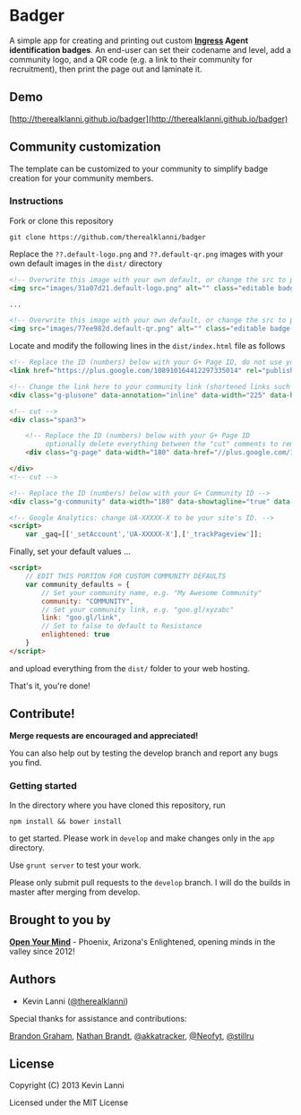 # Badger

A simple app for creating and printing out custom **[Ingress](http://ingress.com) Agent identification badges**. An end-user can set their codename and level, add a community logo, and a QR code (e.g. a link to their community for recruitment), then print the page out and laminate it.

## Demo

[http://therealklanni.github.io/badger](http://therealklanni.github.io/badger)

## Community customization

The template can be customized to your community to simplify badge creation for your community members.

### Instructions

Fork or clone this repository

```
git clone https://github.com/therealklanni/badger
```

Replace the `??.default-logo.png` and `??.default-qr.png` images with your own default images in the `dist/` directory

```html
<!-- Overwrite this image with your own default, or change the src to point to your image location -->
<img src="images/31a07d21.default-logo.png" alt="" class="editable badge-logo">

...

<!-- Overwrite this image with your own default, or change the src to point to your image location -->
<img src="images/77ee982d.default-qr.png" alt="" class="editable badge-qr">
```

Locate and modify the following lines in the `dist/index.html` file as follows

```html
<!-- Replace the ID (numbers) below with your G+ Page ID, do not use your community ID -->
<link href="https://plus.google.com/108910164412297335014" rel="publisher">
```

```html
<!-- Change the link here to your community link (shortened links such as goo.gl or tinyurl.com will not work here) -->
<div class="g-plusone" data-annotation="inline" data-width="225" data-href="http://therealklanni.github.io/badger/"></div>
```

```html
<!-- cut -->
<div class="span3">

	<!-- Replace the ID (numbers) below with your G+ Page ID
	     optionally delete everything between the "cut" comments to remove -->
	<div class="g-page" data-width="180" data-href="//plus.google.com/108910164412297335014"></div>

</div>
<!-- cut -->
```

```html
<!-- Replace the ID (numbers) below with your G+ Community ID -->
<div class="g-community" data-width="180" data-showtagline="true" data-href="//plus.google.com/communities/115566167479601650426"></div>
```

```html
<!-- Google Analytics: change UA-XXXXX-X to be your site's ID. -->
<script>
	var _gaq=[['_setAccount','UA-XXXXX-X'],['_trackPageview']];
```

Finally, set your default values ...

```html
<script>
	// EDIT THIS PORTION FOR CUSTOM COMMUNITY DEFAULTS
	var community_defaults = {
		// Set your community name, e.g. "My Awesome Community"
		community: "COMMUNITY",
		// Set your community link, e.g. "goo.gl/xyzabc"
		link: "goo.gl/link",
		// Set to false to default to Resistance
		enlightened: true
	}
</script>
```

and upload everything from the `dist/` folder to your web hosting.

That's it, you're done!

## Contribute!

**Merge requests are encouraged and appreciated!**

You can also help out by testing the develop branch and report any bugs you find.

### Getting started

In the directory where you have cloned this repository, run

`npm install && bower install`

to get started. Please work in `develop` and make changes only in the `app` directory.

Use `grunt server` to test your work.

Please only submit pull requests to the `develop` branch. I will do the builds in master after merging from develop.

## Brought to you by

**[Open Your Mind](http://goo.gl/ResXD)** - Phoenix, Arizona's Enlightened, opening minds in the valley since 2012!

## Authors

* Kevin Lanni ([@therealklanni](http://github.com/therealklanni))

Special thanks for assistance and contributions:

[Brandon Graham](https://plus.google.com/u/0/106362086604476183109), [Nathan Brandt](https://plus.google.com/u/0/111026822348045714976), [@akkatracker](https://github.com/akkatracker), [@Neofyt](https://github.com/Neofyt), [@stillru](https://github.com/stillru)

## License

Copyright (C) 2013 Kevin Lanni

Licensed under the MIT License
